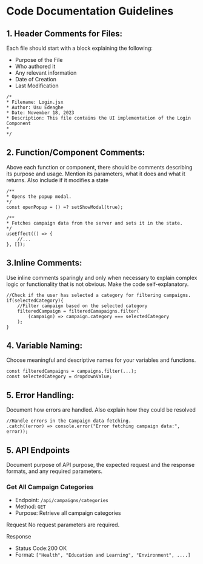 # Code Documentation Guidelines


## 1. Header  Comments for Files:

Each file should start with a block explaining the following:
- Purpose of the File
- Who authored it 
- Any relevant information
- Date of Creation
- Last Modification

``` 
/*
* Filename: Login.jsx
* Author: Usu Edeaghe
* Date: November 18, 2023
* Description: This file contains the UI implementation of the Login Component
*
*/
```

## 2. Function/Component Comments:

Above each function or component, there should be comments describing its purpose and usage. 
Mention its parameters, what it does and what it returns. 
Also include if it modifies a state

```
/**
* Opens the popup modal.
*/
const openPopup = () =? setShowModal(true);

/**
* Fetches campaign data from the server and sets it in the state.
*/
useEffect(() => {
    //...
}, []);
```

## 3.Inline Comments:

Use inline comments sparingly and only when necessary to explain complex logic or functionality that is not obvious.
Make the code self-explanatory.

```
//Check if the user has selected a category for filtering campaigns.
if(selectedCategory){
    //Filter campaign based on the selected category
    filteredCampaign = filteredCamapaigns.filter(
        (campaign) => campaign.category === selectedCategory
    );
}
```

## 4. Variable Naming:
Choose meaningful and descriptive names for your variables and functions.

```
const filteredCampaigns = campaigns.filter(...);
const selectedCategory = dropdownValue;
```

## 5. Error Handling:

Document how errors are handled.
Also explain how they could be resolved

```
//Handle errors in the Campaign data fetching.
.catch((error) => console.error("Error fetching campaign data:", error));
```

## 5. API Endpoints
Document purpose of API purpose, the expected request and the response formats, and any required parameters.

### Get All Campaign Categories

- Endpoint: `/api/campaigns/categories`
- Method: `GET`
- Purpose: Retrieve all campaign categories

Request 
No request parameters are required.

Response
- Status Code:200 OK
- Format:
    ```["Health", "Education and Learning", "Environment", ....]```